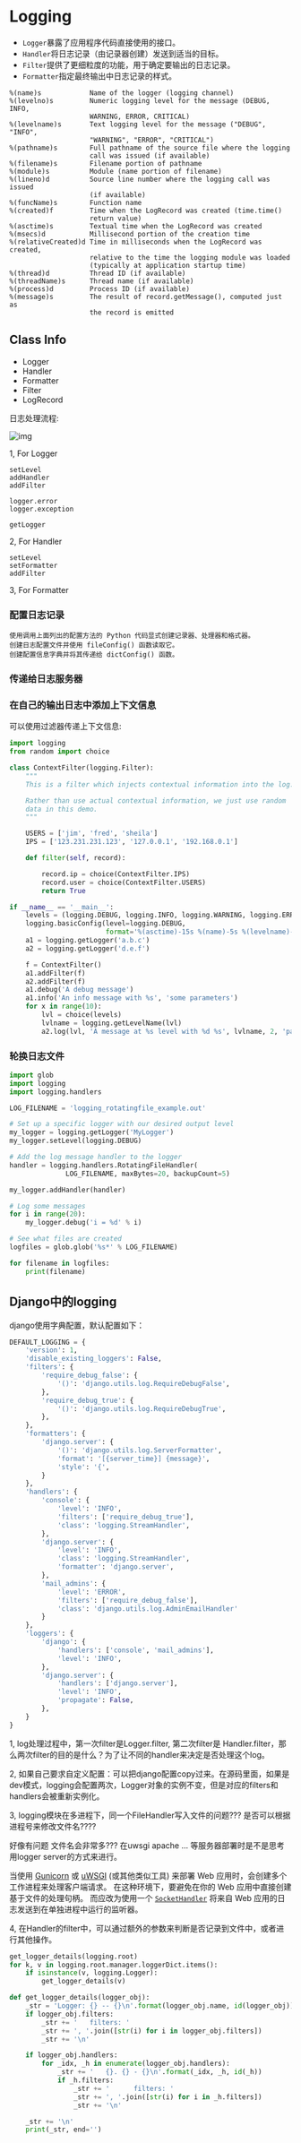 # Logging

- `Logger`暴露了应用程序代码直接使用的接口。
- `Handler`将日志记录（由记录器创建）发送到适当的目标。
- `Filter`提供了更细粒度的功能，用于确定要输出的日志记录。
- `Formatter`指定最终输出中日志记录的样式。

```
%(name)s            Name of the logger (logging channel)
%(levelno)s         Numeric logging level for the message (DEBUG, INFO,
                    WARNING, ERROR, CRITICAL)
%(levelname)s       Text logging level for the message ("DEBUG", "INFO",
                    "WARNING", "ERROR", "CRITICAL")
%(pathname)s        Full pathname of the source file where the logging
                    call was issued (if available)
%(filename)s        Filename portion of pathname
%(module)s          Module (name portion of filename)
%(lineno)d          Source line number where the logging call was issued
                    (if available)
%(funcName)s        Function name
%(created)f         Time when the LogRecord was created (time.time()
                    return value)
%(asctime)s         Textual time when the LogRecord was created
%(msecs)d           Millisecond portion of the creation time
%(relativeCreated)d Time in milliseconds when the LogRecord was created,
                    relative to the time the logging module was loaded
                    (typically at application startup time)
%(thread)d          Thread ID (if available)
%(threadName)s      Thread name (if available)
%(process)d         Process ID (if available)
%(message)s         The result of record.getMessage(), computed just as
                    the record is emitted
```

## Class Info

- Logger
- Handler
- Formatter
- Filter
- LogRecord

日志处理流程:

![img](.assets/logging_flow.png)

1, For Logger

```
setLevel
addHandler 
addFilter

logger.error
logger.exception

getLogger
```

2, For Handler

```
setLevel
setFormatter
addFilter

```

3, For Formatter

### 配置日志记录

```
使用调用上面列出的配置方法的 Python 代码显式创建记录器、处理器和格式器。
创建日志配置文件并使用 fileConfig() 函数读取它。
创建配置信息字典并将其传递给 dictConfig() 函数。
```

### 传递给日志服务器

### 在自己的输出日志中添加上下文信息

可以使用过滤器传递上下文信息:

```python
import logging
from random import choice

class ContextFilter(logging.Filter):
    """
    This is a filter which injects contextual information into the log.

    Rather than use actual contextual information, we just use random
    data in this demo.
    """

    USERS = ['jim', 'fred', 'sheila']
    IPS = ['123.231.231.123', '127.0.0.1', '192.168.0.1']

    def filter(self, record):

        record.ip = choice(ContextFilter.IPS)
        record.user = choice(ContextFilter.USERS)
        return True

if __name__ == '__main__':
    levels = (logging.DEBUG, logging.INFO, logging.WARNING, logging.ERROR, logging.CRITICAL)
    logging.basicConfig(level=logging.DEBUG,
                        format='%(asctime)-15s %(name)-5s %(levelname)-8s IP: %(ip)-15s User: %(user)-8s %(message)s')
    a1 = logging.getLogger('a.b.c')
    a2 = logging.getLogger('d.e.f')

    f = ContextFilter()
    a1.addFilter(f)
    a2.addFilter(f)
    a1.debug('A debug message')
    a1.info('An info message with %s', 'some parameters')
    for x in range(10):
        lvl = choice(levels)
        lvlname = logging.getLevelName(lvl)
        a2.log(lvl, 'A message at %s level with %d %s', lvlname, 2, 'parameters')
```

### 轮换日志文件

```python
import glob
import logging
import logging.handlers

LOG_FILENAME = 'logging_rotatingfile_example.out'

# Set up a specific logger with our desired output level
my_logger = logging.getLogger('MyLogger')
my_logger.setLevel(logging.DEBUG)

# Add the log message handler to the logger
handler = logging.handlers.RotatingFileHandler(
              LOG_FILENAME, maxBytes=20, backupCount=5)

my_logger.addHandler(handler)

# Log some messages
for i in range(20):
    my_logger.debug('i = %d' % i)

# See what files are created
logfiles = glob.glob('%s*' % LOG_FILENAME)

for filename in logfiles:
    print(filename)
```

## Django中的logging

django使用字典配置，默认配置如下：

```python
DEFAULT_LOGGING = {
    'version': 1,
    'disable_existing_loggers': False,
    'filters': {
        'require_debug_false': {
            '()': 'django.utils.log.RequireDebugFalse',
        },
        'require_debug_true': {
            '()': 'django.utils.log.RequireDebugTrue',
        },
    },
    'formatters': {
        'django.server': {
            '()': 'django.utils.log.ServerFormatter',
            'format': '[{server_time}] {message}',
            'style': '{',
        }
    },
    'handlers': {
        'console': {
            'level': 'INFO',
            'filters': ['require_debug_true'],
            'class': 'logging.StreamHandler',
        },
        'django.server': {
            'level': 'INFO',
            'class': 'logging.StreamHandler',
            'formatter': 'django.server',
        },
        'mail_admins': {
            'level': 'ERROR',
            'filters': ['require_debug_false'],
            'class': 'django.utils.log.AdminEmailHandler'
        }
    },
    'loggers': {
        'django': {
            'handlers': ['console', 'mail_admins'],
            'level': 'INFO',
        },
        'django.server': {
            'handlers': ['django.server'],
            'level': 'INFO',
            'propagate': False,
        },
    }
}
```

1, log处理过程中，第一次filter是Logger.filter, 第二次filter是 Handler.filter，那么两次filter的目的是什么？为了让不同的handler来决定是否处理这个log。

2, 如果自己要求自定义配置：可以把django配置copy过来。在源码里面，如果是dev模式，logging会配置两次，Logger对象的实例不变，但是对应的filters和handlers会被重新实例化。

3, logging模块在多进程下，同一个FileHandler写入文件的问题??? 是否可以根据进程号来修改文件名????

好像有问题 文件名会非常多??? 在uwsgi apache ... 等服务器部署时是不是思考用logger server的方式来进行。

当使用 [Gunicorn](https://gunicorn.org/) 或 [uWSGI](https://uwsgi-docs.readthedocs.io/en/latest/) (或其他类似工具) 来部署 Web 应用时，会创建多个工作进程来处理客户端请求。 在这种环境下，要避免在你的 Web 应用中直接创建基于文件的处理句柄。 而应改为使用一个 [`SocketHandler`](https://docs.python.org/zh-cn/3/library/logging.handlers.html#logging.handlers.SocketHandler) 将来自 Web 应用的日志发送到在单独进程中运行的监听器。

4, 在Handler的filter中，可以通过额外的参数来判断是否记录到文件中，或者进行其他操作。

```python
get_logger_details(logging.root)
for k, v in logging.root.manager.loggerDict.items():
    if isinstance(v, logging.Logger):
        get_logger_details(v)

def get_logger_details(logger_obj):
    _str = 'Logger: {} -- {}\n'.format(logger_obj.name, id(logger_obj))
    if logger_obj.filters:
        _str += '   filters: '
        _str += ', '.join([str(i) for i in logger_obj.filters])
        _str += '\n'

    if logger_obj.handlers:
        for _idx, _h in enumerate(logger_obj.handlers):
            _str += '   {}. {} - {}\n'.format(_idx, _h, id(_h))
            if _h.filters:
                _str += '      filters: '
                _str += ', '.join([str(i) for i in _h.filters])
                _str += '\n'

    _str += '\n'
    print(_str, end='')
```

